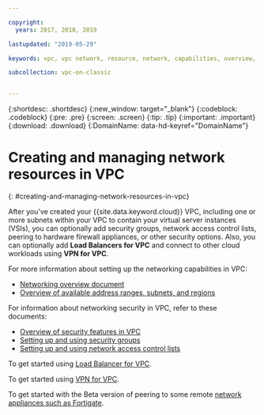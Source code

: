 ```yaml
---

copyright:
  years: 2017, 2018, 2019

lastupdated: "2019-05-29"

keywords: vpc, vpc network, resource, network, capabilities, overview, security, load balancer, VPN, security groups, ACL, address, IP, range, prefix, peering, Fortigate, Cisco, Vyatta, VPC, vSRX

subcollection: vpc-on-classic


---
```


{:shortdesc: .shortdesc}
{:new_window: target="_blank"}
{:codeblock: .codeblock}
{:pre: .pre}
{:screen: .screen}
{:tip: .tip}
{:important: .important}
{:download: .download}
{:DomainName: data-hd-keyref="DomainName"}

# Creating and managing network resources in VPC
{: #creating-and-managing-network-resources-in-vpc}

After you've created your {{site.data.keyword.cloud}} VPC, including one or more subnets within your VPC to contain your virtual server instances (VSIs), you can optionally add security groups, network access control lists, peering to hardware firewall appliances, or other security options. Also, you can optionally add **Load Balancers for VPC** and connect to other cloud workloads using **VPN for VPC**.

For more information about setting up the networking capabilities in VPC:
 * [Networking overview document](/docs/vpc-on-classic-network?topic=vpc-on-classic-network-about-networking-for-vpc)
 * [Overview of available address ranges, subnets, and regions](/docs/vpc-on-classic-network?topic=vpc-on-classic-network-working-with-ip-address-ranges-address-prefixes-regions-and-subnets)

For information about networking security in VPC, refer to these documents:
* [Overview of security features in VPC](/docs/vpc-on-classic-network?topic=vpc-on-classic-network-security-in-your-ibm-cloud-vpc)
* [Setting up and using security groups](/docs/vpc-on-classic-network?topic=vpc-on-classic-network-updating-the-default-security-group)
* [Setting up and using network access control lists](/docs/vpc-on-classic-network?topic=vpc-on-classic-network-setting-up-network-acls)

To get started using [Load Balancer for VPC](/docs/vpc-on-classic-network?topic=vpc-on-classic-network---using-load-balancers-in-ibm-cloud-vpc).

To get started using [VPN for VPC](/docs/vpc-on-classic-network?topic=vpc-on-classic-network---using-vpn-with-your-vpc).

To get started with the Beta version of peering to some remote [network appliances such as Fortigate](/docs/vpc-on-classic-network?topic=vpc-on-classic-network-creating-a-secure-connection-with-a-remote-fortigate-peer).
